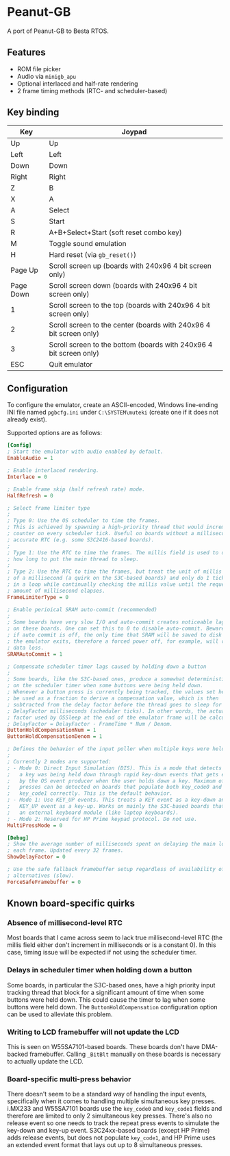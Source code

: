 # Peanut-GB

A port of Peanut-GB to Besta RTOS.

## Features

- ROM file picker
- Audio via `minigb_apu`
- Optional interlaced and half-rate rendering
- 2 frame timing methods (RTC- and scheduler-based)

## Key binding

| Key | Joypad |
| --- | ------ |
| Up | Up |
| Left | Left |
| Down | Down |
| Right | Right |
| Z | B |
| X | A |
| A | Select |
| S | Start |
| R | A+B+Select+Start (soft reset combo key) |
| M | Toggle sound emulation |
| H | Hard reset (via `gb_reset()`) |
| Page Up | Scroll screen up (boards with 240x96 4 bit screen only) |
| Page Down | Scroll screen down (boards with 240x96 4 bit screen only) |
| 1 | Scroll screen to the top (boards with 240x96 4 bit screen only) |
| 2 | Scroll screen to the center (boards with 240x96 4 bit screen only) |
| 3 | Scroll screen to the bottom (boards with 240x96 4 bit screen only) |
| ESC | Quit emulator |

## Configuration

To configure the emulator, create an ASCII-encoded, Windows line-ending INI file named `pgbcfg.ini` under `C:\SYSTEM\muteki` (create one if it does not already exist).

Supported options are as follows:

```ini
[Config]
; Start the emulator with audio enabled by default.
EnableAudio = 1

; Enable interlaced rendering.
Interlace = 0

; Enable frame skip (half refresh rate) mode.
HalfRefresh = 0

; Select frame limiter type
;
; Type 0: Use the OS scheduler to time the frames.
; This is achieved by spawning a high-priority thread that would increment a
; counter on every scheduler tick. Useful on boards without a millisecond-level
; accurate RTC (e.g. some S3C2416-based boards).
;
; Type 1: Use the RTC to time the frames. The millis field is used to determine
; how long to put the main thread to sleep.
;
; Type 2: Use the RTC to time the frames, but treat the unit of millis as half
; of a millisecond (a quirk on the S3C-based boards) and only do 1 tick sleep
; in a loop while continually checking the millis value until the requested
; amount of millisecond elapses.
FrameLimiterType = 0

; Enable perioical SRAM auto-commit (recommended)
;
; Some boards have very slow I/O and auto-commit creates noticeable lag spikes
; on these boards. One can set this to 0 to disable auto-commit. Beware that
; if auto commit is off, the only time that SRAM will be saved to disk is when
; the emulator exits, therefore a forced power off, for example, will cause
; data loss.
SRAMAutoCommit = 1

; Compensate scheduler timer lags caused by holding down a button
;
; Some boards, like the S3C-based ones, produce a somewhat deterministic lag
; on the scheduler timer when some buttons were being held down.
; Whenever a button press is currently being tracked, the values set here will
; be used as a fraction to derive a compensation value, which is then
; subtracted from the delay factor before the thread goes to sleep for
; DelayFactor milliseconds (scheduler ticks). In other words, the actual delay
; factor used by OSSleep at the end of the emulator frame will be calculated by
; DelayFactor = DelayFactor - FrameTime * Num / Denom.
ButtonHoldCompensationNum = 1
ButtonHoldCompensationDenom = 1

; Defines the behavior of the input poller when multiple keys were held-down.
;
; Currently 2 modes are supported:
; - Mode 0: Direct Input Simulation (DIS). This is a mode that detects whether
;   a key was being held down through rapid key-down events that gets emitted
;   by the OS event producer when the user holds down a key. Maximum of 2 key
;   presses can be detected on boards that populate both key_code0 and
;   key_code1 correctly. This is the default behavior.
; - Mode 1: Use KEY_UP events. This treats a KEY event as a key-down and a
;   KEY_UP event as a key-up. Works on mainly the S3C-based boards that have
;   an external keyboard module (like laptop keyboards).
; - Mode 2: Reserved for HP Prime keypad protocol. Do not use.
MultiPressMode = 0

[Debug]
; Show the average number of milliseconds spent on delaying the main loop after
; each frame. Updated every 32 frames.
ShowDelayFactor = 0

; Use the safe fallback framebuffer setup regardless of availability of faster
; alternatives (slow).
ForceSafeFramebuffer = 0
```

## Known board-specific quirks

### Absence of millisecond-level RTC

Most boards that I came across seem to lack true millisecond-level RTC (the millis field either don't increment in milliseconds or is a constant 0). In this case, timing issue will be expected if not using the scheduler timer.

### Delays in scheduler timer when holding down a button

Some boards, in particular the S3C-based ones, have a high priority input tracking thread that block for a significant amount of time when some buttons were held down. This could cause the timer to lag when some buttons were held down. The `ButtonHoldCompensation` configuration option can be used to alleviate this problem.

### Writing to LCD framebuffer will not update the LCD

This is seen on W55SA7101-based boards. These boards don't have DMA-backed framebuffer. Calling `_BitBlt` manually on these boards is necessary to actually update the LCD.

### Board-specific multi-press behavior

There doesn't seem to be a standard way of handling the input events, specifically when it comes to handling multiple simultaneous key presses. i.MX233 and W55SA7101 boards use the `key_code0` and `key_code1` fields and therefore are limited to only 2 simultaneous key presses. There's also no release event so one needs to track the repeat press events to simulate the key-down and key-up event. S3C24xx-based boards (except HP Prime) adds release events, but does not populate `key_code1`, and HP Prime uses an extended event format that lays out up to 8 simultaneous presses.
